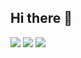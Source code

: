## Hi there 👋

<div align="left">
	<img src="https://img.shields.io/badge/Python-3776AB?style=flat&logo=Python&logoColor=white" />
	<img src="https://img.shields.io/badge/F1-E10600?style=flat&logo=F1&logoColor=white" />
	<img src="https://img.shields.io/badge/LinkedIn-0A66C2?style=flat&logo=LinkedIn&logoColor=white" />
</div>
